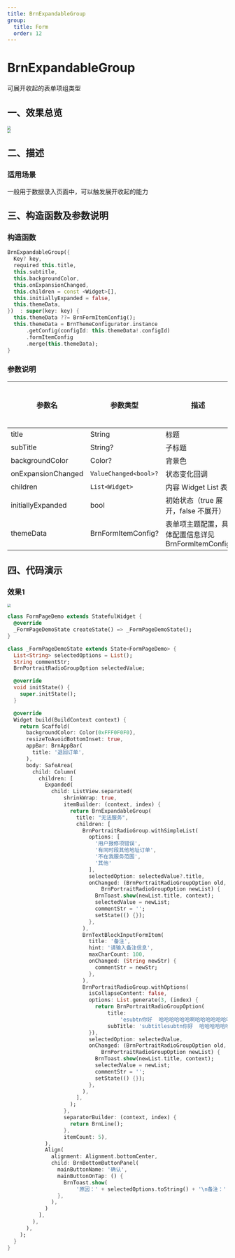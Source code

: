 ```yaml
---
title: BrnExpandableGroup
group:
  title: Form
  order: 12
---
```


# BrnExpandableGroup

可展开收起的表单项组类型

## 一、效果总览

<img src="./img/BrnExpandableGroupIntro2.png" style="zoom:50%;" />
<br/>
<img src="./img/BrnExpandableGroupIntro1.gif" style="zoom:50%;" />

## 二、描述

### 适用场景

一般用于数据录入页面中，可以触发展开收起的能力

## 三、构造函数及参数说明

### 构造函数

```dart
BrnExpandableGroup({
  Key? key,
  required this.title,
  this.subtitle,
  this.backgroundColor,
  this.onExpansionChanged,
  this.children = const <Widget>[],
  this.initiallyExpanded = false,
  this.themeData,
})  : super(key: key) {
  this.themeData ??= BrnFormItemConfig();
  this.themeData = BrnThemeConfigurator.instance
      .getConfig(configId: this.themeData!.configId)
      .formItemConfig
      .merge(this.themeData);
}
```

### 参数说明

| **参数名**         | **参数类型**          | **描述**                                           | **是否必填** | **默认值**  |
| ------------------ | --------------------- | -------------------------------------------------- | ------------ | ----------- |
| title              | String                | 标题                                               | 是           | 无          |
| subTitle           | String?               | 子标题                                             | 否           | 无          |
| backgroundColor    | Color?                | 背景色                                             | 否           | transparent |
| onExpansionChanged | `ValueChanged<bool>?` | 状态变化回调                                       | 否           | 无          |
| children           | `List<Widget>`        | 内容 Widget List 表                                | 否           | 无          |
| initiallyExpanded  | bool                  | 初始状态（true 展开，false 不展开）                | 否           | false       |
| themeData          | BrnFormItemConfig?    | 表单项主题配置，具体配置信息详见 BrnFormItemConfig | 否           |             |

## 四、代码演示

### 效果1

<img src="./img/BrnExpandableGroupIntro1.gif" style="zoom:50%;" />

```dart
class FormPageDemo extends StatefulWidget {
  @override
  _FormPageDemoState createState() => _FormPageDemoState();
}
````

```dart
class _FormPageDemoState extends State<FormPageDemo> {
  List<String> selectedOptions = List();
  String commentStr;
  BrnPortraitRadioGroupOption selectedValue;

  @override
  void initState() {
    super.initState();
  }

  @override
  Widget build(BuildContext context) {
    return Scaffold(
      backgroundColor: Color(0xFFF0F0F0),
      resizeToAvoidBottomInset: true,
      appBar: BrnAppBar(
        title: '退回订单',
      ),
      body: SafeArea(
        child: Column(
          children: [
            Expanded(
              child: ListView.separated(
                  shrinkWrap: true,
                  itemBuilder: (context, index) {
                    return BrnExpandableGroup(
                      title: "无法服务",
                      children: [
                        BrnPortraitRadioGroup.withSimpleList(
                          options: [
                            '用户报修项错误',
                            '有同时段其他地址订单',
                            '不在我服务范围',
                            '其他'
                          ],
                          selectedOption: selectedValue?.title,
                          onChanged: (BrnPortraitRadioGroupOption old,
                              BrnPortraitRadioGroupOption newList) {
                            BrnToast.show(newList.title, context);
                            selectedValue = newList;
                            commentStr = '';
                            setState(() {});
                          },
                        ),
                        BrnTextBlockInputFormItem(
                          title: '备注',
                          hint: '请输入备注信息',
                          maxCharCount: 100,
                          onChanged: (String newStr) {
                            commentStr = newStr;
                          },
                        ),
                        BrnPortraitRadioGroup.withOptions(
                          isCollapseContent: false,
                          options: List.generate(3, (index) {
                            return BrnPortraitRadioGroupOption(
                                title:
                                    'esubtn你好  哈哈哈哈哈哈啊哈哈哈哈哈哈哈哈 子标题esubtn你好  哈哈哈哈哈哈啊哈哈哈哈哈哈哈哈 子标题',
                                subTitle: 'subtitlesubtn你好  哈哈哈哈哈哈啊哈哈哈哈哈子标题哈哈哈 子标题子标题');
                          }),
                          selectedOption: selectedValue,
                          onChanged: (BrnPortraitRadioGroupOption old,
                              BrnPortraitRadioGroupOption newList) {
                            BrnToast.show(newList.title, context);
                            selectedValue = newList;
                            commentStr = '';
                            setState(() {});
                          },
                        ),
                      ],
                    );
                  },
                  separatorBuilder: (context, index) {
                    return BrnLine();
                  },
                  itemCount: 5),
            ),
            Align(
              alignment: Alignment.bottomCenter,
              child: BrnBottomButtonPanel(
                mainButtonName: '确认',
                mainButtonOnTap: () {
                  BrnToast.show(
                      '原因：' + selectedOptions.toString() + '\n备注：' + (commentStr ?? ''), context);
                },
              ),
            )
          ],
        ),
      ),
    );
  }
}
````
